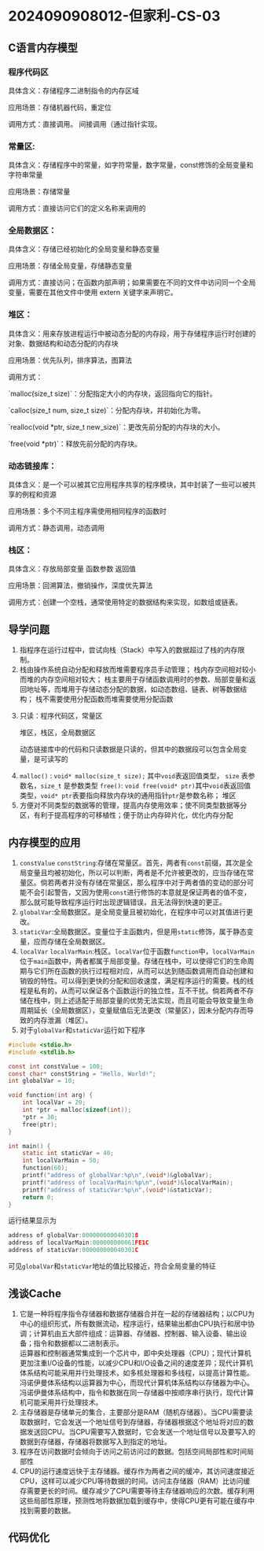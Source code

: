 # 2024090908012-但家利-CS-03 #
## C语言内存模型 ##
### 程序代码区 ###
<p>具体含义：存储程序二进制指令的内存区域</p>  
<p>应用场景：存储机器代码，重定位  </p>
<p>调用方式：直接调用。 间接调用（通过指针实现。</p>
<h3> 常量区: </h3>
<p>具体含义：存储程序中的常量，如字符常量，数字常量，const修饰的全局变量和字符串常量</p>
<p>应用场景：存储常量</p>
<p>调用方式：直接访问它们的定义名称来调用的</p>
<h3> 全局数据区：</h3>
<p>具体含义：存储已经初始化的全局变量和静态变量</p>
<p>应用场景：存储全局变量，存储静态变量</p>
<p>调用方式：直接访问；在函数内部声明；如果需要在不同的文件中访问同一个全局变量，需要在其他文件中使用 extern 关键字来声明它。</p>
<h3>堆区：</h3>
<p>具体含义：用来存放进程运行中被动态分配的内存段，用于存储程序运行时创建的对象、数据结构和动态分配的内存块</p>
<p>应用场景：优先队列，排序算法，图算法</p>
<p>调用方式：</p> 
<p>`malloc(size_t size)`：分配指定大小的内存块，返回指向它的指针。</p>
<p>`calloc(size_t num, size_t size)`：分配内存块，并初始化为零。</p>
<p>`realloc(void *ptr, size_t new_size)`：更改先前分配的内存块的大小。</p>
<p>`free(void *ptr)`：释放先前分配的内存块。</p>
<h3>动态链接库：</h3>
<p>具体含义：是一个可以被其它应用程序共享的程序模块，其中封装了一些可以被共享的例程和资源</p>
<p>应用场景：多个不同主程序需使用相同程序的函数时</p>
<p>调用方式：静态调用，动态调用</p>
<h3>栈区：</h3>
<p>具体含义：存放局部变量 函数参数 返回值</p>
<p>应用场景：回溯算法，撤销操作，深度优先算法</p>
<p>调用方式：创建一个空栈，通常使用特定的数据结构来实现，如数组或链表。</p>

## 导学问题
1. 指程序在运行过程中，尝试向栈（Stack）中写入的数据超过了栈的内存限制。
2. 栈由操作系统自动分配和释放而堆需要程序员手动管理； 栈内存空间相对较小而堆的内存空间相对较大； 栈主要用于存储函数调用时的参数、局部变量和返回地址等，而堆用于存储动态分配的数据，如动态数组、链表、树等数据结构； 栈不需要使用分配函数而堆需要使用分配函数
3. <p>只读：程序代码区，常量区</p>
   <p>堆区，栈区，全局数据区</p>
   <p>动态链接库中的代码和只读数据是只读的，但其中的数据段可以包含全局变量，是可读写的</p>
4. `malloc()` :  `void* malloc(size_t size);`  其中`void`表返回值类型， `size` 表参数名，`size_t` 是参数类型  `free()`: `void free(void* ptr)`其中`void`表返回值类型，`void* ptr`表要指向释放内存块的通用指针`ptr`是参数名称； 堆区
5. 方便对不同类型的数据等的管理，提高内存使用效率；使不同类型数据等分区，有利于提高程序的可移植性；便于防止内存碎片化，优化内存分配

## 内存模型的应用
1. `constValue` `constString`:存储在常量区。首先，两者有`const`前缀，其次是全局变量且均被初始化，所以可以判断，两者是不允许被更改的，应当存储在常量区。倘若两者并没有存储在常量区，那么程序中对于两者值的变动的部分可能不会引起警告，又因为使用`const`进行修饰的本意就是保证两者的值不变，那么就可能导致程序运行时出现逻辑错误，且无法得到快速的更正。
2. `globalVar`:全局数据区。是全局变量且被初始化，在程序中可以对其值进行更改。
3. `staticVar`:全局数据区。变量位于主函数内，但是用`static`修饰，属于静态变量，应而存储在全局数据区。
4. `localVar` `localVarMain`:栈区。`localVar`位于函数`function`中，`localVarMain`位于`main`函数中，两者都属于局部变量。存储在栈中，可以使得它们的生命周期与它们所在函数的执行过程相对应，从而可以达到随函数调用而自动创建和销毁的特性。可以得到更快的分配和回收速度，满足程序运行的需要。栈的线程是私有的，从而可以保证各个函数运行的独立性，互不干扰。倘若两者不存储在栈中，则上述适配于局部变量的优势无法实现，而且可能会导致变量生命周期延长（全局数据区），变量赋值后无法更改（常量区），因未分配内存而导致的内存泄漏（堆区）。
5. 对于`globalVar`和`staticVar`运行如下程序
```c
#include <stdio.h>
#include <stdlib.h>

const int constValue = 100;
const char* constString = "Hello, World!";
int globalVar = 10;

void function(int arg) {
    int localVar = 20;
    int *ptr = malloc(sizeof(int));
    *ptr = 30;
    free(ptr);
}

int main() {
    static int staticVar = 40;
    int localVarMain = 50;
    function(60);
    printf("address of globalVar:%p\n",(void*)&globalVar);
    printf("address of localVarMain:%p\n",(void*)&localVarMain);
    printf("address of staticVar:%p\n",(void*)&staticVar);
    return 0;
}
```
运行结果显示为
```c
address of globalVar:0000000000403018
address of localVarMain:000000000061FE1C
address of staticVar:000000000040301C
```
可见`globalVar`和`staticVar`地址的值比较接近，符合全局变量的特征
## 浅谈Cache
1. 它是一种将程序指令存储器和数据存储器合并在一起的存储器结构；以CPU为中心的组织形式，所有数据流动，程序运行，结果输出都由CPU执行和居中协调；计算机由五大部件组成：运算器、存储器、控制器、输入设备、输出设备；指令和数据都以二进制表示。    
运算器和控制器通常集成到一个芯片中，即中央处理器（CPU）；现代计算机更加注重I/O设备的性能，以减少CPU和I/O设备之间的速度差异；现代计算机体系结构可能采用并行处理技术，如多核处理器和多线程，以提高计算性能。
冯诺伊曼体系结构以运算器为中心，而现代计算机体系结构以存储器为中心。
冯诺伊曼体系结构中，指令和数据在同一存储器中按顺序串行执行，现代计算机可能采用并行处理技术。
2. 主存储器是存储单元的集合，主要部分是RAM（随机存储器）。当CPU需要读取数据时，它会发送一个地址信号到存储器，存储器根据这个地址将对应的数据发送回CPU。当CPU需要写入数据时，它会发送一个地址信号以及要写入的数据到存储器，存储器将数据写入到指定的地址。
3. 程序在访问数据时会倾向于访问之前访问过的数据。包括空间局部性和时间局部性
4. CPU的运行速度远快于主存储器。缓存作为两者之间的缓冲，其访问速度接近CPU，这样可以减少CPU等待数据的时间。访问主存储器（RAM）比访问缓存需要更长的时间。缓存减少了CPU需要等待主存储器响应的次数。缓存利用这些局部性原理，预测性地将数据加载到缓存中，使得CPU更有可能在缓存中找到需要的数据。

## 代码优化





